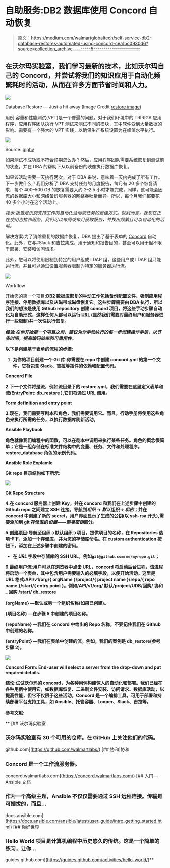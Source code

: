 # 自助服务:DB2 数据库使用 Concord 自动恢复

> 原文：<https://medium.com/walmartglobaltech/self-service-db2-database-restores-automated-using-concord-cea1bc0930d6?source=collection_archive---------5----------------------->

## 在沃尔玛实验室，我们学习最新的技术，比如沃尔玛自己的 Concord，并尝试将我们的知识应用于自动化频繁耗时的活动，从而在许多方面节省时间和人力。

![](img/1c34bc89031551436b6ef8a76fdb46e8.png)

Database Restore — Just a hit away (Image Credit [restore image](https://www.google.com/search?biw=1268&bih=686&tbm=isch&sa=1&ei=GTZaXePQJY3I5gLp_acg&q=restore&oq=restore&gs_l=img.3...766.766..1068...0.0..0.0.0.......0....1..gws-wiz-img.MDxSoHs3guo&ved=0ahUKEwijwYGgnI7kAhUNpFkKHen-CQQQ4dUDCAY&uact=5#imgrc=-LQ4Dj1ew0M_pM:))

用例:容量和性能测试(VPT)是一个普遍的问题。对于我们环境中的 TRIRIGA 应用程序，应用程序团队执行 VPT 测试来测试不同的模块，其中软件受到大量数据的影响。需要有一个强大的 VPT 实践，以确保生产系统设置为在峰值水平执行。

![](img/f6fb1ae4d12b8aac114454fe83f48544.png)

Source: [giphy](https://giphy.com/gifs/awesomenesstv-lol-comedy-xUA7aRBOcImI6JNyF2?utm_source=iframe&utm_medium=embed&utm_campaign=Embeds&utm_term=https%3A%2F%2Fcdn.embedly.com%2Fwidgets%2Fmedia.html%3Fsrc%3Dhttps%3A%2F%2Fgiphy.com%2Fembed%2FxUA7aRBOcImI6JNyF2%2Ftwitter%2Fiframe&%3Burl=https%3A%2F%2Fmedia.giphy.com%2Fmedia%2FxUA7aRBOcImI6JNyF2%2Fgiphy.gif&%3Bimage=https%3A%2F%2Fi.giphy.com%2Fmedia%2FxUA7aRBOcImI6JNyF2%2Fgiphy.gif&%3Bkey=a19fcc184b9711e1b4764040d3dc5c07&%3Btype=text%2Fhtml&%3Bschema=giphy)

如果测试不成功或不符合预期怎么办？然后，应用程序团队需要系统恢复到测试前的状态，并在 DBA 的帮助下从以前备份的映像执行数据库恢复。

如果该活动需要一天执行两次，对于 DBA 来说，意味着一天内完成了所有工作。下一步做什么？我们分析了 DBA 支持任务的月度报告，每月有 20 多个恢复请求，每个 400–500 GB 的恢复需要大约 2–2.5 小时才能完成，同样，这可能会因您的数据库大小和网络备份服务器的网络吞吐量而异。所以，每个月我们都要花 40 多个小时在这个活动上。

*提示:报告是识别支持工作的自动化活动或任务的最佳方式。就我而言，我现在正在使用吉拉和服务。我们可以每周或每月获取报告，并找出频繁且可以自动化的活动。*

解决方案:为了消除重复的数据库恢复，DBA 提出了基于表单的 [Concord](https://concord.walmartlabs.com/overview/index.html) 自动化。此外，它与#Slack 和吉拉集成，用于通知和报告目的，甚至可以用于但不限于部署、安装和访问请求。

此外，您可以将使用限制到特定的用户组或 LDAP 组，这些用户或 LDAP 组只能运行流，并且可以通过设置服务器限制为特定的服务器运行流。

![](img/bfa0902d03463829706a6a4782b2f2cb.png)

Workflow

开始您的第一个项目:**DB2 数据库恢复的手动工作包括备份配置文件、强制应用程序连接、停用数据库以及从磁带或磁盘恢复它。这些步骤需要由 DBA 执行，所以我们的想法是使用 Github repository 创建 concord 项目，将这些手动步骤自动化为自助形式，这样任何人都可以运行 [URL](/api/v1/org/{orgName}/project/{projectName}/repo/{repoName}/start/{entryPoint}) (显然我们需要对最终用户和服务器进行一些限制)并一次性执行恢复。**

***经验:在你开始第一个项目之前，建议为你手动执行的每一步创建操作手册，以节省时间，提高编码效率和可重用性。***

**以下是创建基于表单的流程的步骤:**

1.  **为你的项目创建一个 Git 库:你需要在 repo 中创建 concord.yml 的第一个文件，它将包含 Slack、吉拉等插件的依赖和配置代码。**

**Concord File**

**2.下一个文件将是流，例如流目录下的 restore.yml，我们需要在这里定义表单和流(EntryPoint: db_restore ),它们将通过 URL 调用。**

**Form definition and entry point**

**3.现在，我们需要写剧本和角色，我们需要调用它。而且，行动手册将使用这些角色来执行所需的任务，以执行数据库刷新活动。**

**Ansible Playbook**

**角色就像我们编程中的函数，可以在剧本中调用来执行某些任务。角色的概念很简单；它是一组存储在标准文件结构中的变量、任务、文件和处理程序。 **restore_database** 角色的示例代码。**

**Ansible Role Explamle**

**Git repo 目录结构如下所示:**

**![](img/3582f31ddfc700f3d2819b2a7c020557.png)**

**Git Repo Structure**

**4.在 concord 服务器上创建 Key，并在 concord 和我们在上述步骤中创建的 Github repo 之间建立 SSH 连接。导航到*组织* → *默认*组织→ *机密*；并在 concord 中创建了新的 secret，用户界面显示了生成的公钥(以 ssh-rsa 开头),需要添加到 git 存储库的*设置——部署密钥*部分。**

**5.[创建项目](https://concord.walmartlabs.com/docs/getting-started/projects.html):导航至组织→默认组织→项目。提供项目的名称，在 Repositories 选项卡下，添加一个存储库，并为您的存储库命名。在 custom authentication 按钮下，添加在上述步骤中创建的密码。**

*   **在 *URL* 字段中存储库的 SSH URL，例如`git@github.com:me/myrepo.git`；**

**6.最终用户流:用户可以在浏览器中点击 URL，concord 将启动后台进程，该进程将启动一个表单，其中包含用户需要输入的必填字段，以便开始活动。这里是 URL 格式:API/v1/org/{ orgName }/project/{ project name }/repo/{ repo name }/start/{ entry point }。例如/API/v1/org/ **默认**/project/**UDB**/回购/ **协和 _ 回购** /start/ **db_restore****

**{orgName} —默认或另一个组织名称(如果已创建)。**

**{项目名称} —在步骤 5 中创建的项目名称。**

**{repoName} —我们在 concord 中给出的 Repo 名称，不要记住我们在 Github 中创建的名称。**

**{entryPoint} —我们在表单中创建的流。例如，我们的案例是 db_restore(参考步骤 2)。**

**![](img/82cdf641e845b8d116d4e57852401014.png)**

**Concord Form: End-user will select a server from the drop-down and put required details.**

****结论**:试试沃尔玛的 concord，为各种用例构建惊人的自动化和部署。我们已经在各种用例中使用它，如数据库恢复、二进制文件安装、访问请求、数据库活动，以提高性能，但它不仅限于这些活动。Concord 是一个编排工具，可用于部署和持续部署平台支持工具，如 Ansible、托管容器、Looper、Slack、吉拉等。**

****参考文献:****

**[](https://github.com/walmartlabs/) [## 沃尔玛实验室

### 沃尔玛实验室有 30 个可用的仓库。在 GitHub 上关注他们的代码。

github.com](https://github.com/walmartlabs/)  [## 协和|协和

### Concord 是一个工作流服务器。

concord.walmartlabs.com](https://concord.walmartlabs.com/) [](https://docs.ansible.com/ansible/latest/user_guide/intro_getting_started.html) [## 入门— Ansible 文档

### 作为一个高级主题，Ansible 不仅仅需要通过 SSH 远程连接。传输是可插拔的，而且…

docs.ansible.com](https://docs.ansible.com/ansible/latest/user_guide/intro_getting_started.html) [](https://guides.github.com/activities/hello-world/) [## 你好世界

### Hello World 项目是计算机编程中历史悠久的传统。这是一个简单的练习，让你…

guides.github.com](https://guides.github.com/activities/hello-world/)**